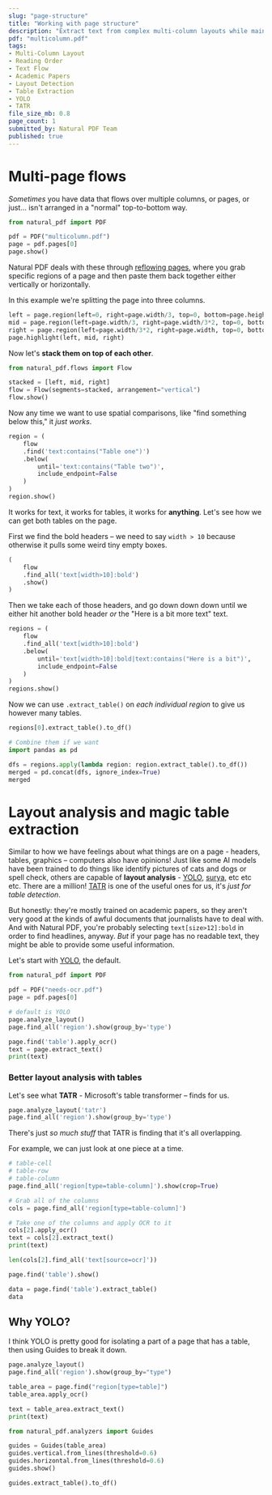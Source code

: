 ```yaml
---
slug: "page-structure"
title: "Working with page structure"
description: "Extract text from complex multi-column layouts while maintaining proper reading order. Learn techniques for handling academic papers, newsletters, and documents with intricate column structures using Natural PDF's layout detection features."
pdf: "multicolumn.pdf"
tags:
- Multi-Column Layout
- Reading Order
- Text Flow
- Academic Papers
- Layout Detection
- Table Extraction
- YOLO
- TATR
file_size_mb: 0.8
page_count: 1
submitted_by: Natural PDF Team
published: true
---
```


# Multi-page flows

*Sometimes* you have data that flows over multiple columns, or pages, or just... isn't arranged in a "normal" top-to-bottom way.

```python
from natural_pdf import PDF

pdf = PDF("multicolumn.pdf")
page = pdf.pages[0]
page.show()
```

Natural PDF deals with these through [reflowing pages](https://jsoma.github.io/natural-pdf/reflowing-pages/), where you grab specific regions of a page and then paste them back together either vertically or horizontally.

In this example we're splitting the page into three columns.

```python
left = page.region(left=0, right=page.width/3, top=0, bottom=page.height)
mid = page.region(left=page.width/3, right=page.width/3*2, top=0, bottom=page.height)
right = page.region(left=page.width/3*2, right=page.width, top=0, bottom=page.height)
page.highlight(left, mid, right)
```

Now let's **stack them on top of each other**.

```python
from natural_pdf.flows import Flow

stacked = [left, mid, right]
flow = Flow(segments=stacked, arrangement="vertical")
flow.show()
```

Now any time we want to use spatial comparisons, like "find something below this," it *just works*.

```python
region = (
    flow
    .find('text:contains("Table one")')
    .below(
        until='text:contains("Table two")',
        include_endpoint=False
    )
)
region.show()
```

It works for text, it works for tables, it works for **anything**. Let's see how we can get both tables on the page.

First we find the bold headers – we need to say `width > 10` because otherwise it pulls some weird tiny empty boxes.

```python
(
    flow
    .find_all('text[width>10]:bold')
    .show()
)
```

Then we take each of those headers, and go down down down until we either hit another bold header *or* the "Here is a bit more text" text. 

```python
regions = (
    flow
    .find_all('text[width>10]:bold')
    .below(
        until='text[width>10]:bold|text:contains("Here is a bit")',
        include_endpoint=False
    )
)
regions.show()

```

Now we can use `.extract_table()` on *each individual region* to give us however many tables.

```python
regions[0].extract_table().to_df()
```

```python
# Combine them if we want
import pandas as pd

dfs = regions.apply(lambda region: region.extract_table().to_df())
merged = pd.concat(dfs, ignore_index=True)
merged
```

# Layout analysis and magic table extraction

Similar to how we have feelings about what things are on a page - headers, tables, graphics – computers also have opinions! Just like some AI models have been trained to do things like identify pictures of cats and dogs or spell check, others are capable of **layout analysis** - [YOLO](https://huggingface.co/spaces/omoured/YOLOv11-Document-Layout-Analysis), [surya](https://github.com/datalab-to/surya), etc etc etc. There are a million! [TATR](https://github.com/microsoft/table-transformer) is one of the useful ones for us, it's *just for table detection*.

But honestly: they're mostly trained on academic papers, so they aren't very good at the kinds of awful documents that journalists have to deal with. And with Natural PDF, you're probably selecting `text[size>12]:bold` in order to find headlines, anyway. *But* if your page has no readable text, they might be able to provide some useful information.

Let's start with [YOLO](https://github.com/opendatalab/DocLayout-YOLO), the default.

```python
from natural_pdf import PDF

pdf = PDF("needs-ocr.pdf")
page = pdf.pages[0]
```

```python
# default is YOLO
page.analyze_layout()
page.find_all('region').show(group_by='type')
```

```python
page.find('table').apply_ocr()
text = page.extract_text()
print(text)
```

### Better layout analysis with tables

Let's see what **TATR** - Microsoft's table transformer – finds for us.

```python
page.analyze_layout('tatr')
page.find_all('region').show(group_by='type')
```

There's just *so much stuff* that TATR is finding that it's all overlapping.

For example, we can just look at one piece at a time.

```python
# table-cell
# table-row
# table-column
page.find_all('region[type=table-column]').show(crop=True)
```

```python
# Grab all of the columns
cols = page.find_all('region[type=table-column]')

# Take one of the columns and apply OCR to it
cols[2].apply_ocr()
text = cols[2].extract_text()
print(text)
```

```python
len(cols[2].find_all('text[source=ocr]'))
```

```python
page.find('table').show()
```

```python
data = page.find('table').extract_table()
data
```

## Why YOLO?

I think YOLO is pretty good for isolating a part of a page that has a table, then using Guides to break it down.

```python
page.analyze_layout()
page.find_all('region').show(group_by="type")
```

```python
table_area = page.find("region[type=table]")
table_area.apply_ocr()
```

```python
text = table_area.extract_text()
print(text)
```

```python
from natural_pdf.analyzers import Guides

guides = Guides(table_area)
guides.vertical.from_lines(threshold=0.6)
guides.horizontal.from_lines(threshold=0.6)
guides.show()
```

```python
guides.extract_table().to_df()
```

